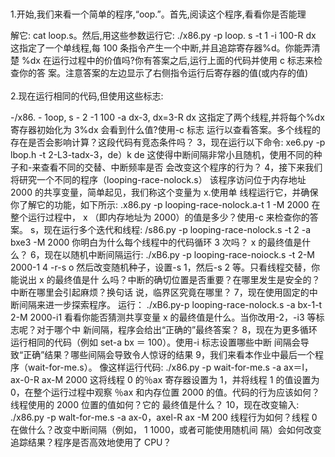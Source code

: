 <br/>
<br/>
1.开始,我们来看一个简单的程序,“oop.”。首先,阅读这个程序,看看你是否能理

解它: cat loop.s。然后,用这些参数运行它:
 ./x86.py -p loop. s -t 1 -i 100-R dx
这指定了一个单线程,每 100 条指令产生一个中断,并且追踪寄存器%d。你能弄清楚
%dx 在运行过程中的价值吗?你有答案之后,运行上面的代码并使用 c 标志来检查你的答
案。注意答案的左边显示了右侧指令运行后寄存器的值(或内存的值)
<br/>
<br/>
2.现在运行相同的代码,但使用这些标志:

-/x86. - 1oop, s - 2 -1 100 -a dx-3, dx=3-R dx
这指定了两个线程,并将每个%dx 寄存器初始化为 3%dx 会看到什么值?使用-c 标志
运行以查看答案。多个线程的存在是否会影响计算？这段代码有竞态条件吗？
3，现在运行以下命令:
xe6.py -p lbop.h -t 2-L3-tadx-3，de）k de
这使得中断间隔非常小且随机，使用不同的种子和-来查看不同的交替、中断频率是否
会改变这个程序的行为？
4，接下来我们将研究一个不同的程序（looping-race-nolock.s）
该程序访问位于内存地址 2000 的共享变量，简单起见，我们称这个变量为 x.使用单
线程运行它，并确保你了解它的功能，如下所示:
.x86.py -p looping-race-nolock.a-t 1 -M 2000
在整个运行过程中， x （即内存地址为 2000）的值是多少？使用-c 来检查你的答案。
s，现在运行多个迭代和线程:
/s86.py -p looping-race-nolock.s -t 2 -a bxe3 -M 2000
你明白为什么每个线程中的代码循环 3 次吗？ x 的最终值是什么？
6，现在以随机中断间隔运行:
./xB6.py -p looping-race-noiock.s -t 2-M 2000-1 4 -r-s o 然后改变随机种子，设置-s 1，然后-s 2 等。只看线程交替，你能说出 x 的最终值是什
么吗？中断的确切位置是否重要？在哪里发生是安全的？中断在哪里会引起麻烦？换句话
说，临界区究竟在哪里？
7，现在使用固定的中断间隔来进一步探索程序。
运行：
./xB6.py-p looping-race-nolock.s -a bx-1-t 2-M 2000-i1 看看你能否猜测共享变量 x 的最终值是什么。当你改用-2，-i3 等标志呢？对于哪个中
新间隔，程序会给出“正确的”最终答案？
8，现在为更多循环运行相同的代码（例如 set-a bx ＝ 100）。使用-i 标志设置哪些中断
间隔会导致“正确”结果？哪些间隔会导致令人惊讶的结果
9，我们来看本作业中最后一个程序（wait-for-me.s）。
像这样运行代码:
./x86.py -p wait-for-me.s -a ax＝l， ax-0-R ax-M 2000
这将线程 0 的％ax 寄存器设置为 1，并将线程 1 的值设置为 0，在整个运行过程中观察
％ax 和内存位置 2000 的值。代码的行为应该如何？线程使用的 2000 位置的值如何？它的
最终值是什么？
10，现在改变输入:
./x86.py -p walt-for-me.s -a ax-0，axel-R ax -M 200
线程行为如何？线程 0 在做什么？改变中断间隔（例如， 1 1000，或者可能使用随机间
隔）会如何改变追踪结果？程序是否高效地使用了 CPU？